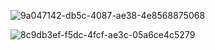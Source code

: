![9a047142-db5c-4087-ae38-4e8568875068](file:///D:/TypeDown_Screenshot/9a047142-db5c-4087-ae38-4e8568875068.png)

![8c9db3ef-f5dc-4fcf-ae3c-05a6ce4c5279](file:///D:/TypeDown_Screenshot/8c9db3ef-f5dc-4fcf-ae3c-05a6ce4c5279.png)

 
